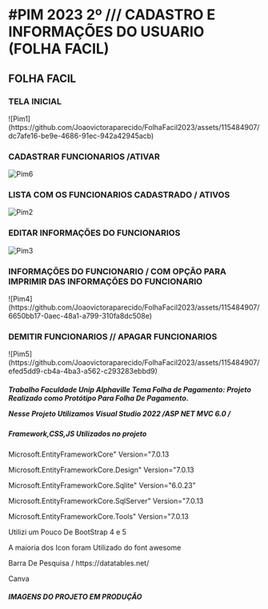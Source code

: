 <H1> #PIM 2023 2º /// CADASTRO E INFORMAÇÕES DO USUARIO (FOLHA FACIL) </H1>
<H2>FOLHA FACIL </H2>

<H3>TELA INICIAL</H3>
![Pim1](https://github.com/Joaovictoraparecido/FolhaFacil2023/assets/115484907/dc7afe16-be9e-4686-91ec-942a42945acb)


<h3>CADASTRAR FUNCIONARIOS /ATIVAR </h3>

![Pim6](https://github.com/Joaovictoraparecido/FolhaFacil2023/assets/115484907/206fa3c9-529c-4c21-b2ab-cdbbfc5840fe)


<H3>LISTA COM OS FUNCIONARIOS CADASTRADO / ATIVOS </H3>

![Pim2](https://github.com/Joaovictoraparecido/FolhaFacil2023/assets/115484907/4f807cbb-29db-4669-ab28-48f63280d763)

<H3>EDITAR INFORMAÇÕES DO FUNCIONARIOS  </H3>

![Pim3](https://github.com/Joaovictoraparecido/FolhaFacil2023/assets/115484907/64d50081-b87b-4ef1-adf8-bcfe862b4cff)

<H3>INFORMAÇÕES DO FUNCIONARIO / COM OPÇÃO PARA IMPRIMIR DAS INFORMAÇÕES DO FUNCIONARIO</H3>
![Pim4](https://github.com/Joaovictoraparecido/FolhaFacil2023/assets/115484907/6650bb17-0aec-48a1-a799-310fa8dc508e)


<H3> DEMITIR FUNCIONARIOS // APAGAR FUNCIONARIOS </H3>
![Pim5](https://github.com/Joaovictoraparecido/FolhaFacil2023/assets/115484907/efed5dd9-cb4a-4ba3-a562-c293283ebbd9)





<H5>
Trabalho Faculdade Unip Alphaville Tema Folha de Pagamento:  Projeto Realizado como Protótipo Para Folha De Pagamento.
<p> Nesse Projeto Utilizamos Visual Studio 2022 /ASP NET MVC 6.0 / </p>
<H5> Framework,CSS,JS Utilizados no projeto</H5>
<P> Microsoft.EntityFrameworkCore" Version="7.0.13 </P>
<P> Microsoft.EntityFrameworkCore.Design" Version="7.0.13</P>
<P>Microsoft.EntityFrameworkCore.Sqlite" Version="6.0.23" </P>
<P>Microsoft.EntityFrameworkCore.SqlServer" Version="7.0.13</P>
<P> Microsoft.EntityFrameworkCore.Tools" Version="7.0.13</P>
<p> Utilizi um Pouco De BootStrap 4 e 5</p>
<p> A maioria dos Icon foram Utilizado do font awesome </p>
<p> Barra De Pesquisa / https://datatables.net/ </p>
<p> Canva</p>
</H5>

<H5> IMAGENS DO PROJETO EM PRODUÇÃO </H5>
